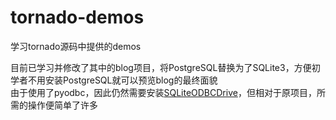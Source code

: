 # tornado-demos
学习tornado源码中提供的demos

目前已学习并修改了其中的blog项目，将PostgreSQL替换为了SQLite3，方便初学者不用安装PostgreSQL就可以预览blog的最终面貌  
由于使用了pyodbc，因此仍然需要安装[SQLiteODBCDrive](https://www.ch-werner.de/sqliteodbc/)，但相对于原项目，所需的操作便简单了许多
